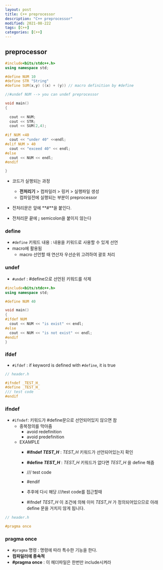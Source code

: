 ```yaml
---
layout: post
title: C++ preprocessor
description: "C++ preprocessor"
modified: 2021-08-222
tags: [C++]
categories: [C++]
---
```



## preprocessor 

```c++
#include<bits/stdc++.h>
using namespace std;

#define NUM 10
#define STR "String"
#define SUM(x,y) ((x) + (y)) // macro definition by #define

//#undef NUM --> you can undef preprocessor

void main()
{
  
  cout << NUM;
  cout << STR;
  cout << SUM(2,4);
  
#if NUM <40
  cout << "under 40" <<endl;
#elif NUM > 40
  cout << "exceed 40" << endl;
#else
  cout << NUM << endl;
#endif

}
```

- 코드가 실행되는 과정
    - **전처리기** > 컴파일러 > 링커 > 실행파일 생성
    - 컴파일전에 실행되는 부분이 preprocessor

- 전처리문은 앞에 **#**을 붙인다.
- 전처리문 끝에 **;** semicolon을 붙이지 않는다

### define 
- `#define` 키워드 내용 : 내용을 키워드로 사용할 수 있게 선언
- macro에 활용됨 
  - macro 선언할 때 연산자 우선순위 고려하여 괄호 처리

### undef 
- `#undef` : #define으로 선언된 키워드를 삭제


```c++
#include<bits/stdc++.h>
using namespace std;

#define NUM 40

void main()
{
#ifdef NUM
  cout << NUM << "is exist" << endl;
#else 
  cout << NUM << "is not exist" << endl;
#endif
}
```

### ifdef
- `#ifdef` : if keyword is defined with `#define`, it is true


```c++
// header.h

#ifndef _TEST_H_
#define _TEST_H_
/// test code
#endif
```

### ifndef
- `#ifndef`: 키워드가 #define문으로 선언되어있지 않으면 참
  - 중복정의를 막아줌 
    - avoid redefinition
    - avoid predefinition
  - EXAMPLE
    - **#ifndef _TEST_H_** : _TEST_H_ 키워드가 선언되어있는지 확인
    - **#define _TEST_H_** : _TEST_H_ 키워드가 없다면 _TEST_H_ 을 define 해줌
    - /// test code
    - #endif

    - 추후에 다시 해당 ///test code를 접근할때 
    - #ifndef _TEST_H_ 이 조건에 의해 이미 _TEST_H_ 가 정의되어있으므로 아래 define 문을 거치지 않게 됩니다.


```c++
// header.h

#pragma once
```

### pragma once
- `#pragma` 명령 : 명령에 따라 특수한 기능을 한다. 
- **컴파일러에 종속적** 
- **#pragma once** : 이 헤더파일은 한번만 include시켜라
